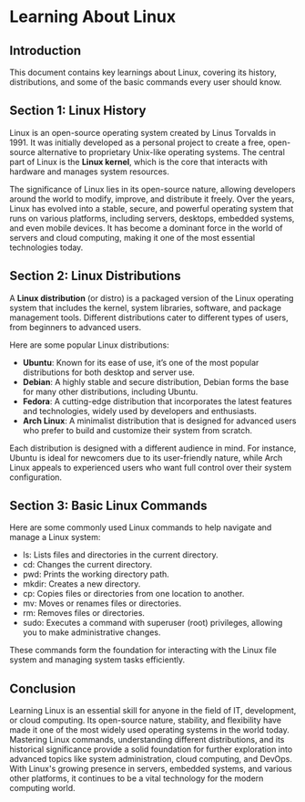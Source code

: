 # Learning About Linux

## Introduction
This document contains key learnings about Linux, covering its history, distributions, and some of the basic commands every user should know.

## Section 1: Linux History
Linux is an open-source operating system created by Linus Torvalds in 1991. It was initially developed as a personal project to create a free, open-source alternative to proprietary Unix-like operating systems. The central part of Linux is the **Linux kernel**, which is the core that interacts with hardware and manages system resources.

The significance of Linux lies in its open-source nature, allowing developers around the world to modify, improve, and distribute it freely. Over the years, Linux has evolved into a stable, secure, and powerful operating system that runs on various platforms, including servers, desktops, embedded systems, and even mobile devices. It has become a dominant force in the world of servers and cloud computing, making it one of the most essential technologies today.

## Section 2: Linux Distributions
A **Linux distribution** (or distro) is a packaged version of the Linux operating system that includes the kernel, system libraries, software, and package management tools. Different distributions cater to different types of users, from beginners to advanced users.

Here are some popular Linux distributions:

- **Ubuntu**: Known for its ease of use, it’s one of the most popular distributions for both desktop and server use.
- **Debian**: A highly stable and secure distribution, Debian forms the base for many other distributions, including Ubuntu.
- **Fedora**: A cutting-edge distribution that incorporates the latest features and technologies, widely used by developers and enthusiasts.
- **Arch Linux**: A minimalist distribution that is designed for advanced users who prefer to build and customize their system from scratch.

Each distribution is designed with a different audience in mind. For instance, Ubuntu is ideal for newcomers due to its user-friendly nature, while Arch Linux appeals to experienced users who want full control over their system configuration.

## Section 3: Basic Linux Commands

Here are some commonly used Linux commands to help navigate and manage a Linux system:

- ls: Lists files and directories in the current directory.
- cd: Changes the current directory.
- pwd: Prints the working directory path.
- mkdir: Creates a new directory.
- cp: Copies files or directories from one location to another.
- mv: Moves or renames files or directories.
- rm: Removes files or directories.
- sudo: Executes a command with superuser (root) privileges, allowing you to make administrative changes.

These commands form the foundation for interacting with the Linux file system and managing system tasks efficiently.

## Conclusion
Learning Linux is an essential skill for anyone in the field of IT, development, or cloud computing. Its open-source nature, stability, and flexibility have made it one of the most widely used operating systems in the world today. Mastering Linux commands, understanding different distributions, and its historical significance provide a solid foundation for further exploration into advanced topics like system administration, cloud computing, and DevOps. With Linux's growing presence in servers, embedded systems, and various other platforms, it continues to be a vital technology for the modern computing world.